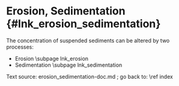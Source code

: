 Erosion, Sedimentation {#lnk_erosion_sedimentation}
=======================

The concentration of suspended sediments can be altered by two processes:

- Erosion \subpage lnk_erosion
- Sedimentation \subpage lnk_sedimentation

Text source: erosion_sedimentation-doc.md ; 
go back to: \ref index
